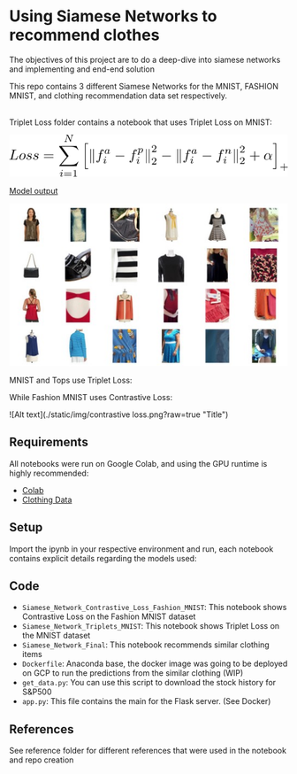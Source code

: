 # Using Siamese Networks to recommend clothes
The objectives of this project are to do a deep-dive into siamese networks and implementing and end-end solution


This repo contains 3 different Siamese Networks for the MNIST, FASHION MNIST, and clothing recommendation data set respectively.

<br>
Triplet Loss folder contains a notebook that uses Triplet Loss on MNIST:

![Alt text](./static/img/tripletloss.png?raw=true "Title")

<u> Model output </u>

![Alt text](./static/img/Modeloutput.jpg?raw=true "Title")


MNIST and Tops use Triplet Loss:


While Fashion MNIST uses Contrastive Loss:

![Alt text](./static/img/contrastive loss.png?raw=true "Title")

## Requirements
All notebooks were run on Google Colab, and using the GPU runtime is highly recommended:
- [Colab](https://colab.research.google.com/notebooks/intro.ipynb?utm_source=scs-index)
- [Clothing Data](https://console.cloud.google.com/storage/browser/fynd-open-source/research/MILDNet)

## Setup
Import the ipynb in your respective environment and run, each notebook contains explicit details regarding the models used:

## Code
- `Siamese_Network_Contrastive_Loss_Fashion_MNIST`: This notebook shows Contrastive Loss on the Fashion MNIST dataset
- `Siamese_Network_Triplets_MNIST`:  This notebook shows Triplet Loss on the MNIST dataset
- `Siamese_Network_Final`:  This notebook recommends similar clothing items 
- `Dockerfile`: Anaconda base, the docker image was going to be deployed on GCP to run the predictions from the similar clothing (WIP)
- `get_data.py`: You can use this script to download the stock history for S&P500
- `app.py`: This file contains the main for the Flask server. (See Docker)

## References
See reference folder for different references that were used in the notebook and repo creation





 
